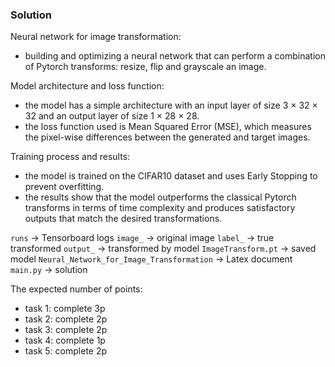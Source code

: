 ### Solution

Neural network for image transformation: 
- building and optimizing a neural network that can perform a combination of Pytorch transforms: resize, flip and grayscale an image.

Model architecture and loss function: 
- the model has a simple architecture with an input layer of size 3 × 32 × 32 and an output layer of size 1 × 28 × 28. 
- the loss function used is Mean Squared Error (MSE), which measures the pixel-wise differences between the generated and target images.

Training process and results: 
- the model is trained on the CIFAR10 dataset and uses Early Stopping to prevent overfitting. 
- the results show that the model outperforms the classical Pytorch transforms in terms of time complexity and produces satisfactory outputs that match the desired transformations.

`runs` -> Tensorboard logs
`image_` -> original image
`label_` -> true transformed
`output_` -> transformed by model
`ImageTransform.pt` -> saved model
`Neural_Network_for_Image_Transformation` -> Latex document
`main.py` -> solution

The expected number of points:

- task 1: complete 3p
- task 2: complete 2p
- task 3: complete 2p
- task 4: complete 1p
- task 5: complete 2p